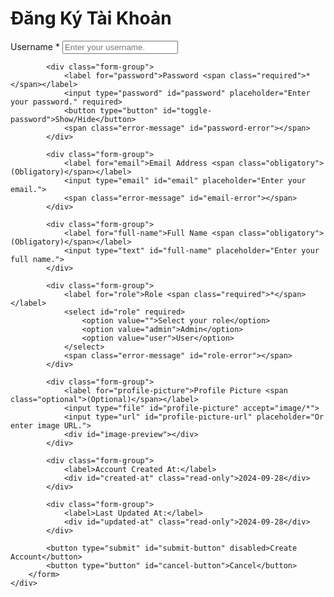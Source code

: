 
<!DOCTYPE html>
<html lang="vi">
<head>
    <meta charset="UTF-8">
    <meta name="viewport" content="width=device-width, initial-scale=1.0">
    <link rel="stylesheet" href="styles.css">
    <title>Đăng Ký Tài Khoản</title>
</head>
<body>
    <div class="container">
        <h1>Đăng Ký Tài Khoản</h1>
        <form id="registration-form">
            <div class="form-group">
                <label for="username">Username <span class="required">*</span></label>
                <input type="text" id="username" placeholder="Enter your username." required>
                <span class="error-message" id="username-error"></span>
            </div>

            <div class="form-group">
                <label for="password">Password <span class="required">*</span></label>
                <input type="password" id="password" placeholder="Enter your password." required>
                <button type="button" id="toggle-password">Show/Hide</button>
                <span class="error-message" id="password-error"></span>
            </div>

            <div class="form-group">
                <label for="email">Email Address <span class="obligatory">(Obligatory)</span></label>
                <input type="email" id="email" placeholder="Enter your email.">
                <span class="error-message" id="email-error"></span>
            </div>

            <div class="form-group">
                <label for="full-name">Full Name <span class="obligatory">(Obligatory)</span></label>
                <input type="text" id="full-name" placeholder="Enter your full name.">
            </div>

            <div class="form-group">
                <label for="role">Role <span class="required">*</span></label>
                <select id="role" required>
                    <option value="">Select your role</option>
                    <option value="admin">Admin</option>
                    <option value="user">User</option>
                </select>
                <span class="error-message" id="role-error"></span>
            </div>

            <div class="form-group">
                <label for="profile-picture">Profile Picture <span class="optional">(Optional)</span></label>
                <input type="file" id="profile-picture" accept="image/*">
                <input type="url" id="profile-picture-url" placeholder="Or enter image URL.">
                <div id="image-preview"></div>
            </div>

            <div class="form-group">
                <label>Account Created At:</label>
                <div id="created-at" class="read-only">2024-09-28</div>
            </div>

            <div class="form-group">
                <label>Last Updated At:</label>
                <div id="updated-at" class="read-only">2024-09-28</div>
            </div>

            <button type="submit" id="submit-button" disabled>Create Account</button>
            <button type="button" id="cancel-button">Cancel</button>
        </form>
    </div>
</body>
</html>

